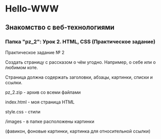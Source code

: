 # Hello-WWW
## Знакомство с веб-технологиями

### Папка "pz_2": Урок 2. HTML, CSS (Практическое задание)

Практическое задание № 2

Создать страницу с рассказом о чём угодно. Например, о себе или о любимом коте.

Страница должна содержать заголовки, абзацы, картинки, списки и ссылки.

pz_2.zip   - архив со всеми файлами

index.html - моя страница HTML

style.css  - стили

/images    - в папке расположены картинки 

(фавикон, фоновые картинки, картинка для относительной ссылки)
